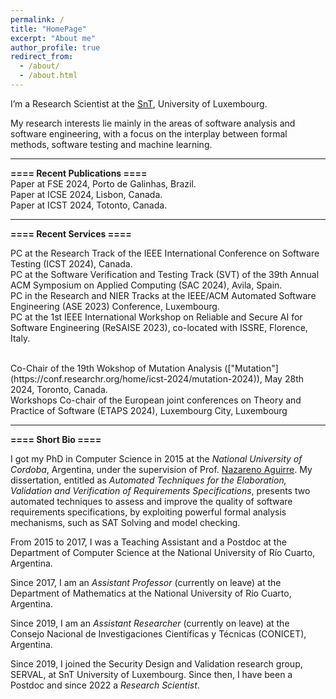 ```yaml
---
permalink: /
title: "HomePage"
excerpt: "About me"
author_profile: true
redirect_from: 
  - /about/
  - /about.html
---
```


I’m a Research Scientist at the [SnT](https://wwwfr.uni.lu/snt), University of Luxembourg. 

My research interests lie mainly in the areas of software analysis and software engineering, with a focus on the interplay between formal methods, software testing and machine learning.

---------------------------------------------------------------------------------------------------------------------------------------------------------

**==== Recent Publications ====**<br/>
Paper at FSE 2024, Porto de Galinhas, Brazil.<br/>
Paper at ICSE 2024, Lisbon, Canada.<br/>
Paper at ICST 2024, Totonto, Canada.<br/>

---------------------------------------------------------------------------------------------------------------------------------------------------------

**==== Recent Services ====**<br/>

PC at the Research Track of the IEEE International Conference on Software Testing (ICST 2024), Canada.<br/>
PC at the Software Verification and Testing Track (SVT) of the 39th Annual ACM Symposium on Applied Computing (SAC 2024), Avila, Spain.<br/>
PC in the Research and NIER Tracks at the IEEE/ACM Automated Software Engineering (ASE 2023) Conference, Luxembourg.<br/>
PC at the 1st IEEE International Workshop on Reliable and Secure AI for Software Engineering (ReSAISE 2023), co-located with ISSRE, Florence, Italy.<br/>

<br/>
Co-Chair of the 19th Wokshop of Mutation Analysis (["Mutation"](https://conf.researchr.org/home/icst-2024/mutation-2024)), May 28th 2024, Toronto, Canada.<br/>
Workshops Co-chair of the European joint conferences on Theory and Practice of Software (ETAPS 2024), Luxembourg City, Luxembourg<br/>

---------------------------------------------------------------------------------------------------------------------------------------------------------

**==== Short Bio ====**<br/>

I got my PhD in Computer Science in 2015 at the *National University of Cordoba*, Argentina, under the supervision of Prof. [Nazareno Aguirre](http://dc.exa.unrc.edu.ar/staff/naguirre/). 
My dissertation, entitled as *Automated Techniques for the Elaboration, Validation and Verification of Requirements Specifications*, presents two automated techniques to assess and improve the quality of software requirements specifications, by exploiting powerful formal analysis mechanisms, such as SAT Solving and model checking. 

From 2015 to 2017, I was a Teaching Assistant and a Postdoc at the Department of Computer Science at the National University of Río Cuarto, Argentina. 

Since 2017, I am an *Assistant Professor* (currently on leave) at the Department of Mathematics at the National University of Río Cuarto, Argentina. 

Since 2019, I am an *Assistant Researcher* (currently on leave) at the Consejo Nacional de Investigaciones Científicas y Técnicas (CONICET), Argentina.

Since 2019, I joined the Security Design and Validation research group, SERVAL, at SnT University of Luxembourg. Since then, I have been a Postdoc and since 2022 a *Research Scientist*.